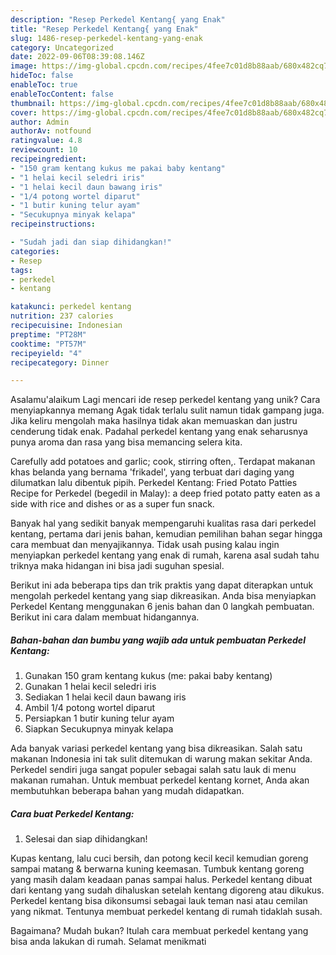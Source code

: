 ```yaml
---
description: "Resep Perkedel Kentang{ yang Enak"
title: "Resep Perkedel Kentang{ yang Enak"
slug: 1486-resep-perkedel-kentang-yang-enak
category: Uncategorized
date: 2022-09-06T08:39:08.146Z
image: https://img-global.cpcdn.com/recipes/4fee7c01d8b88aab/680x482cq70/perkedel-kentang-foto-resep-utama.jpg
hideToc: false
enableToc: true
enableTocContent: false
thumbnail: https://img-global.cpcdn.com/recipes/4fee7c01d8b88aab/680x482cq70/perkedel-kentang-foto-resep-utama.jpg
cover: https://img-global.cpcdn.com/recipes/4fee7c01d8b88aab/680x482cq70/perkedel-kentang-foto-resep-utama.jpg
author: Admin
authorAv: notfound
ratingvalue: 4.8
reviewcount: 10
recipeingredient:
- "150 gram kentang kukus me pakai baby kentang"
- "1 helai kecil seledri iris"
- "1 helai kecil daun bawang iris"
- "1/4 potong wortel diparut"
- "1 butir kuning telur ayam"
- "Secukupnya minyak kelapa"
recipeinstructions:

- "Sudah jadi dan siap dihidangkan!"
categories:
- Resep
tags:
- perkedel
- kentang

katakunci: perkedel kentang 
nutrition: 237 calories
recipecuisine: Indonesian
preptime: "PT28M"
cooktime: "PT57M"
recipeyield: "4"
recipecategory: Dinner

---
```



Asalamu'alaikum Lagi mencari ide resep perkedel kentang yang unik? Cara menyiapkannya memang Agak tidak terlalu sulit namun tidak gampang juga. Jika keliru mengolah maka hasilnya tidak akan memuaskan dan justru cenderung tidak enak. Padahal perkedel kentang yang enak seharusnya punya aroma dan rasa yang bisa memancing selera kita.


Carefully add potatoes and garlic; cook, stirring often,. Terdapat makanan khas belanda yang bernama &#39;frikadel&#39;, yang terbuat dari daging yang dilumatkan lalu dibentuk pipih. Perkedel Kentang: Fried Potato Patties Recipe for Perkedel (begedil in Malay): a deep fried potato patty eaten as a side with rice and dishes or as a super fun snack.

Banyak hal yang sedikit banyak mempengaruhi kualitas rasa dari perkedel kentang, pertama dari jenis bahan, kemudian pemilihan bahan segar hingga cara membuat dan menyajikannya. Tidak usah pusing kalau ingin menyiapkan perkedel kentang yang enak di rumah, karena asal sudah tahu triknya maka hidangan ini bisa jadi suguhan spesial.


Berikut ini ada beberapa tips dan trik praktis yang dapat diterapkan untuk mengolah perkedel kentang yang siap dikreasikan. Anda bisa menyiapkan Perkedel Kentang menggunakan 6 jenis bahan dan 0 langkah pembuatan. Berikut ini cara dalam membuat hidangannya.

<!--inarticleads1-->

##### Bahan-bahan dan bumbu yang wajib ada untuk pembuatan Perkedel Kentang:

1. Gunakan 150 gram kentang kukus (me: pakai baby kentang)
1. Gunakan 1 helai kecil seledri iris
1. Sediakan 1 helai kecil daun bawang iris
1. Ambil 1/4 potong wortel diparut
1. Persiapkan 1 butir kuning telur ayam
1. Siapkan Secukupnya minyak kelapa


Ada banyak variasi perkedel kentang yang bisa dikreasikan. Salah satu makanan Indonesia ini tak sulit ditemukan di warung makan sekitar Anda. Perkedel sendiri juga sangat populer sebagai salah satu lauk di menu makanan rumahan. Untuk membuat perkedel kentang kornet, Anda akan membutuhkan beberapa bahan yang mudah didapatkan. 

<!--inarticleads2-->

##### Cara buat Perkedel Kentang:


1. Selesai dan siap dihidangkan!

Kupas kentang, lalu cuci bersih, dan potong kecil kecil kemudian goreng sampai matang &amp; berwarna kuning keemasan. Tumbuk kentang goreng yang masih dalam keadaan panas sampai halus. Perkedel kentang dibuat dari kentang yang sudah dihaluskan setelah kentang digoreng atau dikukus. Perkedel kentang bisa dikonsumsi sebagai lauk teman nasi atau cemilan yang nikmat. Tentunya membuat perkedel kentang di rumah tidaklah susah. 

Bagaimana? Mudah bukan? Itulah cara membuat perkedel kentang yang bisa anda lakukan di rumah. Selamat menikmati
